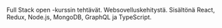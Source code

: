 Full Stack open -kurssin tehtävät. 
Websovelluskehitystä. Sisältönä React, Redux, Node.js, MongoDB, GraphQL ja TypeScript.
